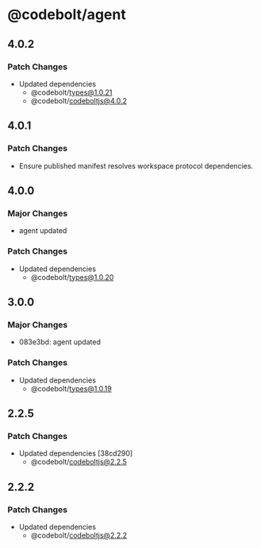 # @codebolt/agent

## 4.0.2

### Patch Changes

- Updated dependencies
  - @codebolt/types@1.0.21
  - @codebolt/codeboltjs@4.0.2

## 4.0.1

### Patch Changes

- Ensure published manifest resolves workspace protocol dependencies.

## 4.0.0

### Major Changes

- agent updated

### Patch Changes

- Updated dependencies
  - @codebolt/types@1.0.20

## 3.0.0

### Major Changes

- 083e3bd: agent updated

### Patch Changes

- Updated dependencies
  - @codebolt/types@1.0.19

## 2.2.5

### Patch Changes

- Updated dependencies [38cd290]
  - @codebolt/codeboltjs@2.2.5

## 2.2.2

### Patch Changes

- Updated dependencies
  - @codebolt/codeboltjs@2.2.2
